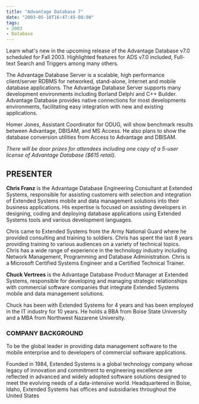 ```yaml
---
title: "Advantage Database 7"
date: "2003-05-10T16:47:45-08:00"
tags:
- 2003
- Database
---
```


Learn what's new in the upcoming release of the Advantage Database v7.0 scheduled for Fall 2003.  Highlighted features for ADS v7.0 included, Full-text Search and Triggers among many others.

The Advantage Database Server is a scalable, high performance client/server RDBMS for networked, stand-alone, Internet and mobile database applications. The Advantage Database Server supports many development environments including Borland Delphi and C++ Builder.  Advantage Database provides native connections for most developments environments, facilitating easy integration with new and existing applications.

Homer Jones, Assistant Coordinator for ODUG, will show benchmark results between Advantage, DBISAM, and MS Access. He also plans to show the database conversion utilities from Access to Advantage and DBISAM.

*There will be door prizes for attendees including one copy of a 5-user license of Advantage Database ($615 retail).*

## PRESENTER ##

**Chris Franz** is the Advantage Database Engineering Consultant at Extended Systems, responsible for assisting customers with selection and integration of Extended Systems mobile and data management solutions into their business applications.  His expertise is focused on assisting developers in designing, coding and deploying database applications using Extended Systems tools and various development languages.

Chris came to Extended Systems from the Army National Guard where he provided consulting and training to soldiers.  Chris has spent the last 8 years providing training to various audiences on a variety of technical topics. Chris has a wide range of experience in the technology industry including Network Management, Programming and Database Administration.  Chris is a Microsoft Certified Systems Engineer and a Certified Technical Trainer.

**Chuck Vertrees** is the Advantage Database Product Manager at Extended Systems, responsible for developing and managing strategic relationships with commercial software companies that integrate Extended Systems mobile and data management solutions.

Chuck has been with Extended Systems for 4 years and has been employed in the IT industry for 10 years.  He holds a BBA from Boise State University and a MBA from Northwest Nazarene University.

### COMPANY BACKGROUND ###

To be the global leader in providing data management software to the mobile enterprise and to developers of commercial software applications.

Founded in 1984, Extended Systems is a global technology company whose legacy of innovation and commitment to engineering excellence are reflected in advanced and widely adopted software solutions designed to meet the evolving needs of a data-intensive world. Headquartered in Boise, Idaho, Extended Systems has offices and subsidiaries throughout the United States
